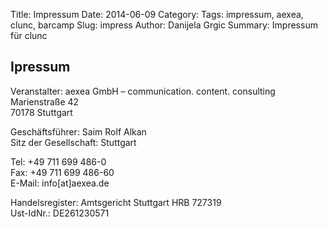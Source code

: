 Title: Impressum
Date: 2014-06-09
Category: 
Tags: impressum, aexea, clunc, barcamp
Slug: impress
Author: Danijela Grgic
Summary: Impressum für clunc


## Ipressum
Veranstalter: aexea GmbH – communication. content. consulting  
Marienstraße 42  
70178 Stuttgart  

Geschäftsführer: Saim Rolf Alkan  
Sitz der Gesellschaft: Stuttgart  

Tel: +49 711 699 486-0  
Fax: +49 711 699 486-60  
E-Mail: info[at]aexea.de  

Handelsregister: Amtsgericht Stuttgart  HRB 727319  
Ust-IdNr.: DE261230571  
